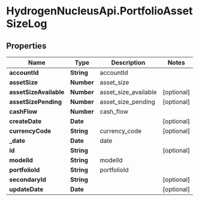 # HydrogenNucleusApi.PortfolioAssetSizeLog

## Properties
Name | Type | Description | Notes
------------ | ------------- | ------------- | -------------
**accountId** | **String** | accountId | 
**assetSize** | **Number** | asset_size | 
**assetSizeAvailable** | **Number** | asset_size_available | [optional] 
**assetSizePending** | **Number** | asset_size_pending | [optional] 
**cashFlow** | **Number** | cash_flow | 
**createDate** | **Date** |  | [optional] 
**currencyCode** | **String** | currency_code | [optional] 
**_date** | **Date** | date | 
**id** | **String** |  | [optional] 
**modelId** | **String** | modelId | 
**portfolioId** | **String** | portfolioId | 
**secondaryId** | **String** |  | [optional] 
**updateDate** | **Date** |  | [optional] 



